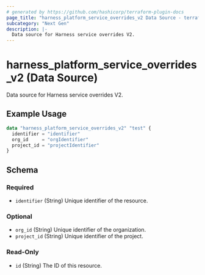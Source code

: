 ```yaml
---
# generated by https://github.com/hashicorp/terraform-plugin-docs
page_title: "harness_platform_service_overrides_v2 Data Source - terraform-provider-harness"
subcategory: "Next Gen"
description: |-
  Data source for Harness service overrides V2.
---
```


# harness_platform_service_overrides_v2 (Data Source)

Data source for Harness service overrides V2.

## Example Usage

```terraform
data "harness_platform_service_overrides_v2" "test" {
  identifier = "identifier"
  org_id     = "orgIdentifier"
  project_id = "projectIdentifier"
}
```

<!-- schema generated by tfplugindocs -->
## Schema

### Required

- `identifier` (String) Unique identifier of the resource.

### Optional

- `org_id` (String) Unique identifier of the organization.
- `project_id` (String) Unique identifier of the project.

### Read-Only

- `id` (String) The ID of this resource.
